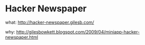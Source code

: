 Hacker Newspaper
================

what: http://hacker-newspaper.gilesb.com/

why: http://gilesbowkett.blogspot.com/2009/04/miniapp-hacker-newspaper.html


